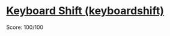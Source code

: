 # [Keyboard Shift (keyboardshift)](https://training.olinfo.it/#/task/keyboardshift/statement)
Score: 100/100
